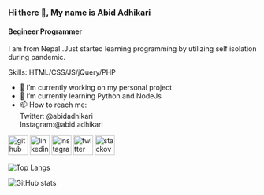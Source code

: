 ### Hi there 👋, My name is Abid Adhikari
#### Begineer Programmer 
<!--![Begineer Programmer ](https://arturssmirnovs.github.io/github-profile-readme-generator/images/banner.png)-->

I am from Nepal .Just started learning programming by utilizing self isolation during pandemic.

Skills: HTML/CSS/JS/jQuery/PHP

- 🔭 I’m currently working on my personal project 
- 🌱 I’m currently learning Python and NodeJs 
- 📫 How to reach me: <br/>Twitter: @abidadhikari<br>Instagram:@abid.adhikari 


[<img src='https://cdn.jsdelivr.net/npm/simple-icons@3.0.1/icons/github.svg' alt='github' height='40'>](https://github.com/abidadhikari)  [<img src='https://cdn.jsdelivr.net/npm/simple-icons@3.0.1/icons/linkedin.svg' alt='linkedin' height='40'>](https://www.linkedin.com/in/abidadhikari/)  [<img src='https://cdn.jsdelivr.net/npm/simple-icons@3.0.1/icons/instagram.svg' alt='instagram' height='40'>](https://www.instagram.com/abid.adhikari/)  [<img src='https://cdn.jsdelivr.net/npm/simple-icons@3.0.1/icons/twitter.svg' alt='twitter' height='40'>](https://twitter.com/abidadhikari)  [<img src='https://cdn.jsdelivr.net/npm/simple-icons@3.0.1/icons/stackoverflow.svg' alt='stackoverflow' height='40'>](https://stackoverflow.com/users/abid-adhikari)  

[![Top Langs](https://github-readme-stats.vercel.app/api/top-langs/?username=abidadhikari)](https://github.com/anuraghazra/github-readme-stats)

![GitHub stats](https://github-readme-stats.vercel.app/api?username=abidadhikari&show_icons=true)  

